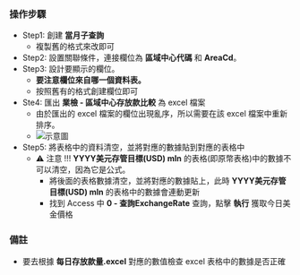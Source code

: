 ### 操作步驟
- Step1: 創建 **當月子查詢**
    - 複製舊的格式來改即可
- Step2: 設置關聯條件，連接欄位為 **區域中心代碼** 和 **AreaCd**。
- Step3: 設計要顯示的欄位。
    - **要注意欄位來自哪一個資料表。**
    - 按照舊有的格式創建欄位即可
- Ste4: 匯出 **業檢 - 區域中心存放款比較** 為 excel 檔案
    - 由於匯出的 excel 檔案的欄位出現亂序，所以需要在該 excel 檔案中重新排序。
    - ![示意圖](./images/55368.jpg "示意圖")
- Step5: 將表格中的資料清空，並將對應的數據貼到對應的表格中
    - ⚠️ 注意 !!! **YYYY美元存管目標(USD) mln** 的表格(即原幣表格)中的數據不可以清空，因為它是公式。
        - 將後面的表格數據清空，並將對應的數據貼上，此時 **YYYY美元存管目標(USD) mln** 的表格中的數據會連動更新
        - 找到 Access 中 **0 - 查詢ExchangeRate** 查詢，點擊 **執行** 獲取今日美金價格

### 備註
- 要去根據 **每日存放款量.excel** 對應的數值檢查 excel 表格中的數據是否正確